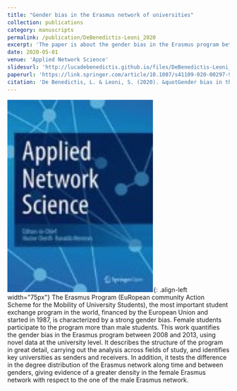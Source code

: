 ```yaml
---
title: "Gender bias in the Erasmus network of universities"
collection: publications
category: manuscripts
permalink: /publication/DeBenedictis-Leoni_2020
excerpt: 'The paper is about the gender bias in the Erasmus program between 2008 and 2013, using novel data at the university level.'
date: 2020-05-01
venue: 'Applied Network Science'
slidesurl: 'http://lucadebenedictis.github.io/files/DeBenedictis-Leoni_2020-Slides.pdf'
paperurl: 'https://link.springer.com/article/10.1007/s41109-020-00297-9'
citation: 'De Benedictis, L. & Leoni, S. (2020). &quotGender bias in the Erasmus network of universities&quot; <i>Applied Network Science</i>. 150, 557–594'
---
```


![Pub1](/images/ANS.png){: .align-left width="75px"} The Erasmus Program (EuRopean community Action Scheme for the Mobility of University Students), the most important student exchange program in the world, financed by the European Union and started in 1987, is characterized by a strong gender bias. Female students participate to the program more than male students. This work quantifies the gender bias in the Erasmus program between 2008 and 2013, using novel data at the university level. It describes the structure of the program in great detail, carrying out the analysis across fields of study, and identifies key universities as senders and receivers. In addition, it tests the difference in the degree distribution of the Erasmus network along time and between genders, giving evidence of a greater density in the female Erasmus network with respect to the one of the male Erasmus network.
